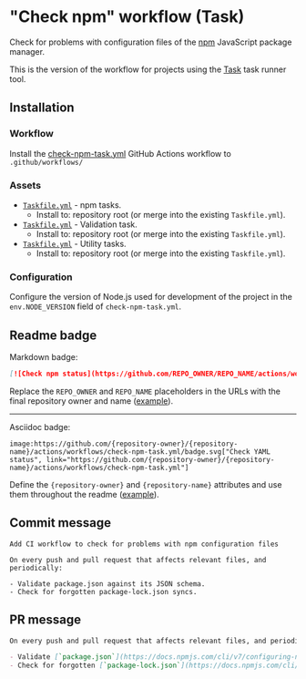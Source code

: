 # "Check npm" workflow (Task)

Check for problems with configuration files of the [npm](https://www.npmjs.com/) JavaScript package manager.

This is the version of the workflow for projects using the [Task](https://taskfile.dev/#/) task runner tool.

## Installation

### Workflow

Install the [check-npm-task.yml](check-npm-task.yml) GitHub Actions workflow to `.github/workflows/`

### Assets

- [`Taskfile.yml`](assets/npm-task/Taskfile.yml) - npm tasks.
  - Install to: repository root (or merge into the existing `Taskfile.yml`).
- [`Taskfile.yml`](assets/check-npm-task/Taskfile.yml) - Validation task.
  - Install to: repository root (or merge into the existing `Taskfile.yml`).
- [`Taskfile.yml`](assets/windows-task/Taskfile.yml) - Utility tasks.
  - Install to: repository root (or merge into the existing `Taskfile.yml`).

### Configuration

Configure the version of Node.js used for development of the project in the `env.NODE_VERSION` field of `check-npm-task.yml`.

## Readme badge

Markdown badge:

```markdown
[![Check npm status](https://github.com/REPO_OWNER/REPO_NAME/actions/workflows/check-npm-task.yml/badge.svg)](https://github.com/REPO_OWNER/REPO_NAME/actions/workflows/check-npm-task.yml)
```

Replace the `REPO_OWNER` and `REPO_NAME` placeholders in the URLs with the final repository owner and name ([example](https://raw.githubusercontent.com/arduino-libraries/ArduinoIoTCloud/master/README.md)).

---

Asciidoc badge:

```adoc
image:https://github.com/{repository-owner}/{repository-name}/actions/workflows/check-npm-task.yml/badge.svg["Check YAML status", link="https://github.com/{repository-owner}/{repository-name}/actions/workflows/check-npm-task.yml"]
```

Define the `{repository-owner}` and `{repository-name}` attributes and use them throughout the readme ([example](https://raw.githubusercontent.com/arduino-libraries/WiFiNINA/master/README.adoc)).

## Commit message

```
Add CI workflow to check for problems with npm configuration files

On every push and pull request that affects relevant files, and periodically:

- Validate package.json against its JSON schema.
- Check for forgotten package-lock.json syncs.
```

## PR message

```markdown
On every push and pull request that affects relevant files, and periodically:

- Validate [`package.json`](https://docs.npmjs.com/cli/v7/configuring-npm/package-json) against [its JSON schema](https://json.schemastore.org/package.json).
- Check for forgotten [`package-lock.json`](https://docs.npmjs.com/cli/v7/configuring-npm/package-lock-json) syncs.
```
